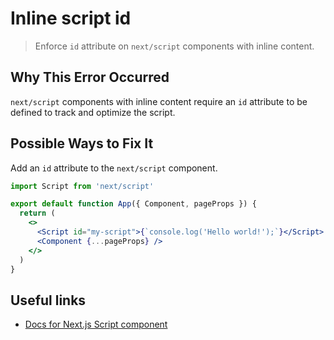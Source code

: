 # Inline script id

> Enforce `id` attribute on `next/script` components with inline content.

## Why This Error Occurred

`next/script` components with inline content require an `id` attribute to be defined to track and optimize the script.

## Possible Ways to Fix It

Add an `id` attribute to the `next/script` component.

```jsx
import Script from 'next/script'

export default function App({ Component, pageProps }) {
  return (
    <>
      <Script id="my-script">{`console.log('Hello world!');`}</Script>
      <Component {...pageProps} />
    </>
  )
}
```

## Useful links

- [Docs for Next.js Script component](https://nextjs.org/docs/basic-features/script)
